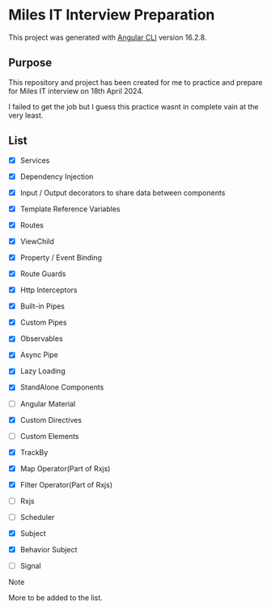 # Miles IT Interview Preparation

This project was generated with [Angular CLI](https://github.com/angular/angular-cli) version 16.2.8.

## Purpose

This repository and project has been created for me to practice and prepare for Miles IT interview on 18th April 2024.

I failed to get the job but I guess this practice wasnt in complete vain at the very least.

## List

- [x] Services
- [x] Dependency Injection
- [x] Input / Output decorators to share data between components
- [x] Template Reference Variables
- [x] Routes
- [x] ViewChild
- [x] Property / Event Binding
- [x] Route Guards
- [x] Http Interceptors
- [x] Built-in Pipes
- [x] Custom Pipes
- [x] Observables
- [x] Async Pipe
- [x] Lazy Loading
- [x] StandAlone Components
- [ ] Angular Material
- [x] Custom Directives
- [ ] Custom Elements
- [x] TrackBy
- [x] Map Operator(Part of Rxjs)
- [x] Filter Operator(Part of Rxjs)
- [ ] Rxjs
- [ ] Scheduler
- [x] Subject
- [x] Behavior Subject
- [ ] Signal


> [!NOTE]
> More to be added to the list.
